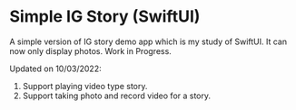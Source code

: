 # Simple IG Story (SwiftUI)
A simple version of IG story demo app which is my study of SwiftUI. 
It can now only display photos.
Work in Progress.

Updated on 10/03/2022:
<ol>
  <li>Support playing video type story.</li>
  <li>Support taking photo and record video for a story.</li>
</ol>
